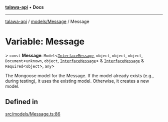 [**talawa-api**](../../../README.md) • **Docs**

***

[talawa-api](../../../modules.md) / [models/Message](../README.md) / Message

# Variable: Message

\> `const` **Message**: `Model`\<[`InterfaceMessage`](../interfaces/InterfaceMessage.md), `object`, `object`, `object`, `Document`\<`unknown`, `object`, [`InterfaceMessage`](../interfaces/InterfaceMessage.md)\> & [`InterfaceMessage`](../interfaces/InterfaceMessage.md) & `Required`\<`object`\>, `any`\>

The Mongoose model for the Message.
If the model already exists (e.g., during testing), it uses the existing model.
Otherwise, it creates a new model.

## Defined in

[src/models/Message.ts:86](https://github.com/PalisadoesFoundation/talawa-api/blob/f4877b986932181336f42a7336754de05976cd97/src/models/Message.ts#L86)
